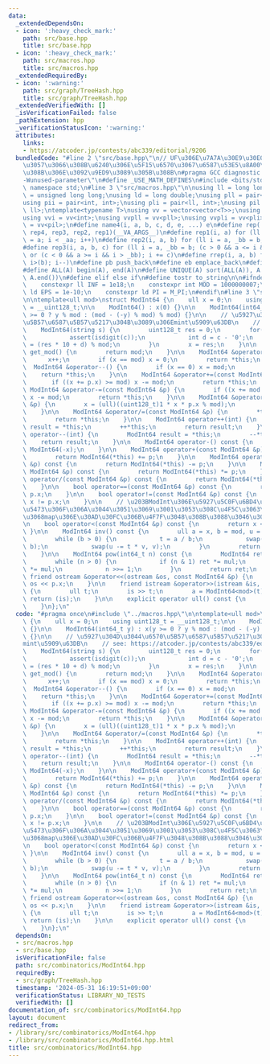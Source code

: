 ```yaml
---
data:
  _extendedDependsOn:
  - icon: ':heavy_check_mark:'
    path: src/base.hpp
    title: src/base.hpp
  - icon: ':heavy_check_mark:'
    path: src/macros.hpp
    title: src/macros.hpp
  _extendedRequiredBy:
  - icon: ':warning:'
    path: src/graph/TreeHash.hpp
    title: src/graph/TreeHash.hpp
  _extendedVerifiedWith: []
  _isVerificationFailed: false
  _pathExtension: hpp
  _verificationStatusIcon: ':warning:'
  attributes:
    links:
    - https://atcoder.jp/contests/abc339/editorial/9206
  bundledCode: "#line 2 \"src/base.hpp\"\n// UF\u306E\u7A7A\u30E9\u30E0\u30C0\u6E21\
    \u3057\u3066\u308B\u6240\u306E\u5F15\u6570\u3067\u6587\u53E5\u8A00\u308F\u308C\
    \u308B\u306E\u3092\u9ED9\u3089\u305B\u308B\n#pragma GCC diagnostic ignored \"\
    -Wunused-parameter\"\n#define _USE_MATH_DEFINES\n#include <bits/stdc++.h>\nusing\
    \ namespace std;\n#line 3 \"src/macros.hpp\"\n\nusing ll = long long;\nusing ull\
    \ = unsigned long long;\nusing ld = long double;\nusing pll = pair<ll, ll>;\n\
    using pii = pair<int, int>;\nusing pli = pair<ll, int>;\nusing pil = pair<int,\
    \ ll>;\ntemplate<typename T>\nusing vv = vector<vector<T>>;\nusing vvl = vv<ll>;\n\
    using vvi = vv<int>;\nusing vvpll = vv<pll>;\nusing vvpli = vv<pli>;\nusing vvpil\
    \ = vv<pil>;\n#define name4(i, a, b, c, d, e, ...) e\n#define rep(...) name4(__VA_ARGS__,\
    \ rep4, rep3, rep2, rep1)(__VA_ARGS__)\n#define rep1(i, a) for (ll i = 0, _aa\
    \ = a; i < _aa; i++)\n#define rep2(i, a, b) for (ll i = a, _bb = b; i < _bb; i++)\n\
    #define rep3(i, a, b, c) for (ll i = a, _bb = b; (c > 0 && a <= i && i < _bb)\
    \ or (c < 0 && a >= i && i > _bb); i += c)\n#define rrep(i, a, b) for (ll i=(a);\
    \ i>(b); i--)\n#define pb push_back\n#define eb emplace_back\n#define mkp make_pair\n\
    #define ALL(A) begin(A), end(A)\n#define UNIQUE(A) sort(ALL(A)), A.erase(unique(ALL(A)),\
    \ A.end())\n#define elif else if\n#define tostr to_string\n\n#ifndef CONSTANTS\n\
    \    constexpr ll INF = 1e18;\n    constexpr int MOD = 1000000007;\n    constexpr\
    \ ld EPS = 1e-10;\n    constexpr ld PI = M_PI;\n#endif\n#line 3 \"src/combinatorics/ModInt64.hpp\"\
    \n\ntemplate<ull mod>\nstruct ModInt64 {\n    ull x = 0;\n    using uint128_t\
    \ = __uint128_t;\n\n    ModInt64() : x(0) {}\n\n    ModInt64(int64_t y) : x(y\
    \ >= 0 ? y % mod : (mod - (-y) % mod) % mod) {}\n\n    // \u5927\u304D\u3044\u6570\
    \u5B57\u6587\u5B57\u5217\u304B\u3089\u306Emint\u5909\u63DB\n    // see: https://atcoder.jp/contests/abc339/editorial/9206\n\
    \    ModInt64(string s) {\n        uint128_t res = 0;\n        for(auto &c : s){\n\
    \            assert(isdigit(c));\n            int d = c - '0';\n            res\
    \ = (res * 10 + d) % mod;\n        }\n        x = res;\n    }\n\n    static ull\
    \ get_mod() {\n        return mod;\n    }\n\n    ModInt64 &operator++() {\n  \
    \      x++;\n        if (x == mod) x = 0;\n        return *this;\n    }\n\n  \
    \  ModInt64 &operator--() {\n        if (x == 0) x = mod;\n        x--;\n    \
    \    return *this;\n    }\n\n    ModInt64 &operator+=(const ModInt64 &p) {\n \
    \       if ((x += p.x) >= mod) x -= mod;\n        return *this;\n    }\n\n   \
    \ ModInt64 &operator-=(const ModInt64 &p) {\n        if ((x += mod - p.x) >= mod)\
    \ x -= mod;\n        return *this;\n    }\n\n    ModInt64 &operator*=(const ModInt64\
    \ &p) {\n        x = (ull)((uint128_t)1 * x * p.x % mod);\n        return *this;\n\
    \    }\n\n    ModInt64 &operator/=(const ModInt64 &p) {\n        *this *= p.inv();\n\
    \        return *this;\n    }\n\n    ModInt64 operator++(int) {\n        ModInt64\
    \ result = *this;\n        ++*this;\n        return result;\n    }\n\n    ModInt64\
    \ operator--(int) {\n        ModInt64 result = *this;\n        --*this;\n    \
    \    return result;\n    }\n\n    ModInt64 operator-() const {\n        return\
    \ ModInt64(-x);\n    }\n\n    ModInt64 operator+(const ModInt64 &p) const {\n\
    \        return ModInt64(*this) += p;\n    }\n\n    ModInt64 operator-(const ModInt64\
    \ &p) const {\n        return ModInt64(*this) -= p;\n    }\n\n    ModInt64 operator*(const\
    \ ModInt64 &p) const {\n        return ModInt64(*this) *= p;\n    }\n\n    ModInt64\
    \ operator/(const ModInt64 &p) const {\n        return ModInt64(*this) /= p;\n\
    \    }\n\n    bool operator==(const ModInt64 &p) const {\n        return x ==\
    \ p.x;\n    }\n\n    bool operator!=(const ModInt64 &p) const {\n        return\
    \ x != p.x;\n    }\n\n    // \u203BModInt\u306E\u5927\u5C0F\u6BD4\u8F03\u306B\u610F\
    \u5473\u306F\u306A\u3044\u3051\u3069\u3001\u3053\u308C\u4F5C\u3063\u3068\u304F\
    \u3068map\u306E\u30AD\u30FC\u306B\u4F7F\u3048\u308B\u3088\u3046\u306B\u306A\u308B\
    \n    bool operator<(const ModInt64 &p) const {\n        return x < p.x;\n   \
    \ }\n\n    ModInt64 inv() const {\n        ull a = x, b = mod, u = 1, v = 0, t;\n\
    \        while (b > 0) {\n            t = a / b;\n            swap(a -= t * b,\
    \ b);\n            swap(u -= t * v, v);\n        }\n        return ModInt64(u);\n\
    \    }\n\n    ModInt64 pow(int64_t n) const {\n        ModInt64 ret(1), mul(x);\n\
    \        while (n > 0) {\n            if (n & 1) ret *= mul;\n            mul\
    \ *= mul;\n            n >>= 1;\n        }\n        return ret;\n    }\n\n   \
    \ friend ostream &operator<<(ostream &os, const ModInt64 &p) {\n        return\
    \ os << p.x;\n    }\n\n    friend istream &operator>>(istream &is, ModInt64 &a)\
    \ {\n        ull t;\n        is >> t;\n        a = ModInt64<mod>(t);\n       \
    \ return (is);\n    }\n\n    explicit operator ull() const {\n        return x;\n\
    \    }\n};\n"
  code: "#pragma once\n#include \"../macros.hpp\"\n\ntemplate<ull mod>\nstruct ModInt64\
    \ {\n    ull x = 0;\n    using uint128_t = __uint128_t;\n\n    ModInt64() : x(0)\
    \ {}\n\n    ModInt64(int64_t y) : x(y >= 0 ? y % mod : (mod - (-y) % mod) % mod)\
    \ {}\n\n    // \u5927\u304D\u3044\u6570\u5B57\u6587\u5B57\u5217\u304B\u3089\u306E\
    mint\u5909\u63DB\n    // see: https://atcoder.jp/contests/abc339/editorial/9206\n\
    \    ModInt64(string s) {\n        uint128_t res = 0;\n        for(auto &c : s){\n\
    \            assert(isdigit(c));\n            int d = c - '0';\n            res\
    \ = (res * 10 + d) % mod;\n        }\n        x = res;\n    }\n\n    static ull\
    \ get_mod() {\n        return mod;\n    }\n\n    ModInt64 &operator++() {\n  \
    \      x++;\n        if (x == mod) x = 0;\n        return *this;\n    }\n\n  \
    \  ModInt64 &operator--() {\n        if (x == 0) x = mod;\n        x--;\n    \
    \    return *this;\n    }\n\n    ModInt64 &operator+=(const ModInt64 &p) {\n \
    \       if ((x += p.x) >= mod) x -= mod;\n        return *this;\n    }\n\n   \
    \ ModInt64 &operator-=(const ModInt64 &p) {\n        if ((x += mod - p.x) >= mod)\
    \ x -= mod;\n        return *this;\n    }\n\n    ModInt64 &operator*=(const ModInt64\
    \ &p) {\n        x = (ull)((uint128_t)1 * x * p.x % mod);\n        return *this;\n\
    \    }\n\n    ModInt64 &operator/=(const ModInt64 &p) {\n        *this *= p.inv();\n\
    \        return *this;\n    }\n\n    ModInt64 operator++(int) {\n        ModInt64\
    \ result = *this;\n        ++*this;\n        return result;\n    }\n\n    ModInt64\
    \ operator--(int) {\n        ModInt64 result = *this;\n        --*this;\n    \
    \    return result;\n    }\n\n    ModInt64 operator-() const {\n        return\
    \ ModInt64(-x);\n    }\n\n    ModInt64 operator+(const ModInt64 &p) const {\n\
    \        return ModInt64(*this) += p;\n    }\n\n    ModInt64 operator-(const ModInt64\
    \ &p) const {\n        return ModInt64(*this) -= p;\n    }\n\n    ModInt64 operator*(const\
    \ ModInt64 &p) const {\n        return ModInt64(*this) *= p;\n    }\n\n    ModInt64\
    \ operator/(const ModInt64 &p) const {\n        return ModInt64(*this) /= p;\n\
    \    }\n\n    bool operator==(const ModInt64 &p) const {\n        return x ==\
    \ p.x;\n    }\n\n    bool operator!=(const ModInt64 &p) const {\n        return\
    \ x != p.x;\n    }\n\n    // \u203BModInt\u306E\u5927\u5C0F\u6BD4\u8F03\u306B\u610F\
    \u5473\u306F\u306A\u3044\u3051\u3069\u3001\u3053\u308C\u4F5C\u3063\u3068\u304F\
    \u3068map\u306E\u30AD\u30FC\u306B\u4F7F\u3048\u308B\u3088\u3046\u306B\u306A\u308B\
    \n    bool operator<(const ModInt64 &p) const {\n        return x < p.x;\n   \
    \ }\n\n    ModInt64 inv() const {\n        ull a = x, b = mod, u = 1, v = 0, t;\n\
    \        while (b > 0) {\n            t = a / b;\n            swap(a -= t * b,\
    \ b);\n            swap(u -= t * v, v);\n        }\n        return ModInt64(u);\n\
    \    }\n\n    ModInt64 pow(int64_t n) const {\n        ModInt64 ret(1), mul(x);\n\
    \        while (n > 0) {\n            if (n & 1) ret *= mul;\n            mul\
    \ *= mul;\n            n >>= 1;\n        }\n        return ret;\n    }\n\n   \
    \ friend ostream &operator<<(ostream &os, const ModInt64 &p) {\n        return\
    \ os << p.x;\n    }\n\n    friend istream &operator>>(istream &is, ModInt64 &a)\
    \ {\n        ull t;\n        is >> t;\n        a = ModInt64<mod>(t);\n       \
    \ return (is);\n    }\n\n    explicit operator ull() const {\n        return x;\n\
    \    }\n};\n"
  dependsOn:
  - src/macros.hpp
  - src/base.hpp
  isVerificationFile: false
  path: src/combinatorics/ModInt64.hpp
  requiredBy:
  - src/graph/TreeHash.hpp
  timestamp: '2024-05-31 16:19:51+09:00'
  verificationStatus: LIBRARY_NO_TESTS
  verifiedWith: []
documentation_of: src/combinatorics/ModInt64.hpp
layout: document
redirect_from:
- /library/src/combinatorics/ModInt64.hpp
- /library/src/combinatorics/ModInt64.hpp.html
title: src/combinatorics/ModInt64.hpp
---
```

